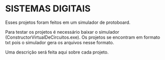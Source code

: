 # SISTEMAS DIGITAIS

Esses projetos foram feitos em um simulador de protoboard.

Para testar os projetos é necessário baixar o simulador (ConstructorVirtualDeCircuitos.exe).
Os projetos se encontram em formato txt pois o simulador gera os arquivos nesse formato.

Uma descrição será feita aqui sobre cada projeto.
